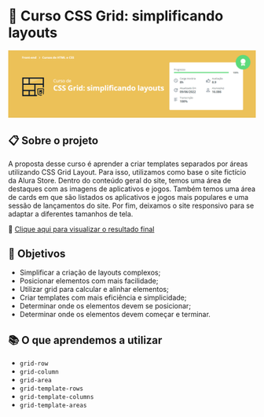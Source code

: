 # 🚀 Curso CSS Grid: simplificando layouts
![preview](https://github.com/nathaliagomes/alura-css-grid/blob/main/.github/css_grid_banner.PNG)

## 📋 Sobre o projeto

A proposta desse curso é aprender a criar templates separados por áreas utilizando CSS Grid Layout. Para isso, utilizamos como base o site fictício da Alura Store. 
Dentro do conteúdo geral do site, temos uma área de destaques com as imagens de aplicativos e jogos. Também temos uma área de cards em que são listados os aplicativos e 
jogos mais populares e uma sessão de lançamentos do site. Por fim, deixamos o site responsivo para se adaptar a diferentes tamanhos de tela.

🔗 [Clique aqui para visualizar o resultado final](https://nathaliagomes.github.io/alura-css-grid)

## 🎯 Objetivos

* Simplificar a criação de layouts complexos;
* Posicionar elementos com mais facilidade;
* Utilizar grid para calcular e alinhar elementos;
* Criar templates com mais eficiência e simplicidade;
* Determinar onde os elementos devem se posicionar;
* Determinar onde os elementos devem começar e terminar.

## 📚 O que aprendemos a utilizar

* `grid-row`
* `grid-column`
* `grid-area`
* `grid-template-rows` 
* `grid-template-columns` 
* `grid-template-areas`
